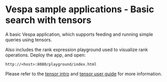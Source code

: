 # Vespa sample applications - Basic search with tensors

A basic Vespa application, which supports feeding and running simple queries
using tensors.

Also includes the rank expression playground used to visualize rank operations. Deploy the app, and open:

    http://<host>:8080/playground/index.html

Please refer to the
[tensor intro](https://docs.vespa.ai/documentation/tensor-intro.html)
and
[tensor user guide](https://docs.vespa.ai/documentation/tensor-user-guide.html)
for more information.

